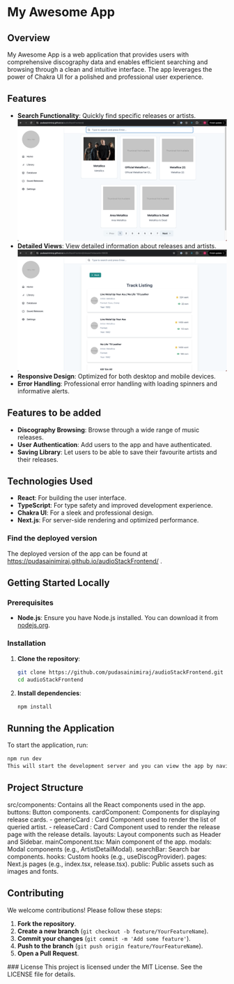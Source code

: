 # My Awesome App

## Overview
My Awesome App is a web application that provides users with comprehensive discography data and enables efficient searching and browsing through a clean and intuitive interface. The app leverages the power of Chakra UI for a polished and professional user experience.

## Features
- **Search Functionality**: Quickly find specific releases or artists.
  ![alt text](<Screenshot 2024-07-22 at 00.58.19.png>)
- **Detailed Views**: View detailed information about releases and artists.
   ![alt text](image.png)
- **Responsive Design**: Optimized for both desktop and mobile devices.
- **Error Handling**: Professional error handling with loading spinners and informative alerts.


## Features to be added
- **Discography Browsing**: Browse through a wide range of music releases.
- **User Authentication**: Add users to the app and have authenticated.
- **Saving Library**: Let users to be able to save their favourite artists and their releases. 
## Technologies Used
- **React**: For building the user interface.
- **TypeScript**: For type safety and improved development experience.
- **Chakra UI**: For a sleek and professional design.
- **Next.js**: For server-side rendering and optimized performance.

### Find the deployed version
The deployed version of the app can be found at https://pudasainimiraj.github.io/audioStackFrontend/ . 

## Getting Started Locally

### Prerequisites
- **Node.js**: Ensure you have Node.js installed. You can download it from [nodejs.org](https://nodejs.org/).

### Installation
1. **Clone the repository**:
    ```bash
    git clone https://github.com/pudasainimiraj/audioStackFrontend.git
    cd audioStackFrontend
    ```

2. **Install dependencies**:
    ```bash
    npm install
    ```

## Running the Application
To start the application, run:
```bash
npm run dev
This will start the development server and you can view the app by navigating to http://localhost:3000 in your browser.
```

## Project Structure
src/components: Contains all the React components used in the app.
buttons: Button components.
cardComponent: Components for displaying release cards.
    - genericCard : Card Component used to render the list of queried artist.
    - releaseCard : Card Component used to render the release page with the release details. 
layouts: Layout components such as Header and Sidebar.
mainComponent.tsx: Main component of the app.
modals: Modal components (e.g., ArtistDetailModal).
searchBar: Search bar components.
hooks: Custom hooks (e.g., useDiscogProvider).
pages: Next.js pages (e.g., index.tsx, release.tsx).
public: Public assets such as images and fonts.


## Contributing
We welcome contributions! Please follow these steps:

1. **Fork the repository**.
2. **Create a new branch** (`git checkout -b feature/YourFeatureName`).
3. **Commit your changes** (`git commit -m 'Add some feature'`).
4. **Push to the branch** (`git push origin feature/YourFeatureName`).
5. **Open a Pull Request**.



### License
This project is licensed under the MIT License. See the LICENSE file for details.

